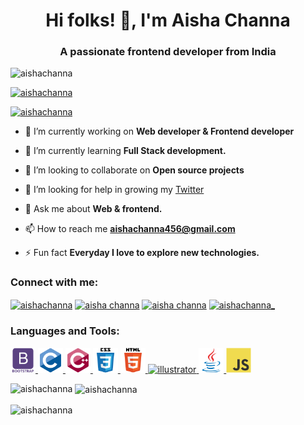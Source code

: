 <h1 align="center">Hi folks! 👋, I'm Aisha Channa</h1>
<h3 align="center">A passionate frontend developer from India</h3>

<p align="left"> <img src="https://komarev.com/ghpvc/?username=aishachanna&label=Profile%20views&color=0e75b6&style=flat" alt="aishachanna" /> </p>

<p align="left"> <a href="https://github.com/ryo-ma/github-profile-trophy"><img src="https://github-profile-trophy.vercel.app/?username=aishachanna" alt="aishachanna" /></a> </p>

<p align="left"> <a href="https://twitter.com/aishachanna" target="blank"><img src="https://img.shields.io/twitter/follow/aishachanna?logo=twitter&style=for-the-badge" alt="aishachanna" /></a> </p>

- 🔭 I’m currently working on **Web developer & Frontend developer**

- 🌱 I’m currently learning **Full Stack development.**

- 👯 I’m looking to collaborate on **Open source projects**

- 🤝 I’m looking for help in growing my [Twitter](https://twitter.com/aishachanna)

- 💬 Ask me about **Web & frontend.**

- 📫 How to reach me **aishachanna456@gmail.com**

- ⚡ Fun fact **Everyday I love to explore new technologies.**

<h3 align="left">Connect with me:</h3>
<p align="left">
<a href="https://twitter.com/aishachanna" target="blank"><img align="center" src="https://raw.githubusercontent.com/rahuldkjain/github-profile-readme-generator/master/src/images/icons/Social/twitter.svg" alt="aishachanna" height="30" width="40" /></a>
<a href="https://linkedin.com/in/aisha channa" target="blank"><img align="center" src="https://raw.githubusercontent.com/rahuldkjain/github-profile-readme-generator/master/src/images/icons/Social/linked-in-alt.svg" alt="aisha channa" height="30" width="40" /></a>
<a href="https://fb.com/aisha channa" target="blank"><img align="center" src="https://raw.githubusercontent.com/rahuldkjain/github-profile-readme-generator/master/src/images/icons/Social/facebook.svg" alt="aisha channa" height="30" width="40" /></a>
<a href="https://instagram.com/aishachanna_" target="blank"><img align="center" src="https://raw.githubusercontent.com/rahuldkjain/github-profile-readme-generator/master/src/images/icons/Social/instagram.svg" alt="aishachanna_" height="30" width="40" /></a>
</p>

<h3 align="left">Languages and Tools:</h3>
<p align="left"> <a href="https://getbootstrap.com" target="_blank"> <img src="https://raw.githubusercontent.com/devicons/devicon/master/icons/bootstrap/bootstrap-plain-wordmark.svg" alt="bootstrap" width="40" height="40"/> </a> <a href="https://www.cprogramming.com/" target="_blank"> <img src="https://raw.githubusercontent.com/devicons/devicon/master/icons/c/c-original.svg" alt="c" width="40" height="40"/> </a> <a href="https://www.w3schools.com/cpp/" target="_blank"> <img src="https://raw.githubusercontent.com/devicons/devicon/master/icons/cplusplus/cplusplus-original.svg" alt="cplusplus" width="40" height="40"/> </a> <a href="https://www.w3schools.com/css/" target="_blank"> <img src="https://raw.githubusercontent.com/devicons/devicon/master/icons/css3/css3-original-wordmark.svg" alt="css3" width="40" height="40"/> </a> <a href="https://www.w3.org/html/" target="_blank"> <img src="https://raw.githubusercontent.com/devicons/devicon/master/icons/html5/html5-original-wordmark.svg" alt="html5" width="40" height="40"/> </a> <a href="https://www.adobe.com/in/products/illustrator.html" target="_blank"> <img src="https://www.vectorlogo.zone/logos/adobe_illustrator/adobe_illustrator-icon.svg" alt="illustrator" width="40" height="40"/> </a> <a href="https://www.java.com" target="_blank"> <img src="https://raw.githubusercontent.com/devicons/devicon/master/icons/java/java-original.svg" alt="java" width="40" height="40"/> </a> <a href="https://developer.mozilla.org/en-US/docs/Web/JavaScript" target="_blank"> <img src="https://raw.githubusercontent.com/devicons/devicon/master/icons/javascript/javascript-original.svg" alt="javascript" width="40" height="40"/> </a> </p>

<p><img align="left" src="https://github-readme-stats.vercel.app/api/top-langs?username=aishachanna&show_icons=true&locale=en&layout=compact" alt="aishachanna" /></p>

<p>&nbsp;<img align="center" src="https://github-readme-stats.vercel.app/api?username=aishachanna&show_icons=true&locale=en" alt="aishachanna" /></p>

<p><img align="center" src="https://github-readme-streak-stats.herokuapp.com/?user=aishachanna&" alt="aishachanna" /></p>

